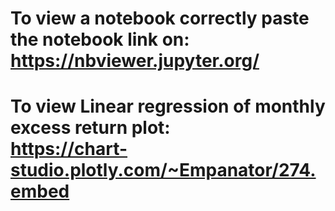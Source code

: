 # To view a notebook correctly paste the notebook link on: <br /> https://nbviewer.jupyter.org/ 
# To view Linear regression of monthly excess return plot: <br /> https://chart-studio.plotly.com/~Empanator/274.embed
